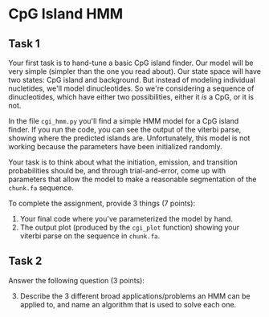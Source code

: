 # CpG Island HMM

## Task 1

Your first task is to hand-tune a basic CpG island finder. Our model will be very simple (simpler than the one you read about). Our state space will have two states: CpG island and background. But instead of modeling individual nucletides, we'll model dinucleotides. So we're considering a sequence of dinucleotides, which have either two possibilities, either it *is* a CpG, or it is not.

In the file `cgi_hmm.py` you'll find a simple HMM model for a CpG island finder. If you run the code, you can see the output of the viterbi parse, showing where the predicted islands are. Unfortunately, this model is not working because the parameters have been initialized randomly.

Your task is to think about what the initiation, emission, and transition probabilities should be, and through trial-and-error, come up with parameters that allow the model to make a reasonable segmentation of the `chunk.fa` sequence.

To complete the assignment, provide 3 things (7 points):

1. Your final code where you've parameterized the model by hand.
2. The output plot (produced by the `cgi_plot` function) showing your viterbi parse on the sequence in `chunk.fa`.


## Task 2

Answer the following question (3 points):

3. Describe the 3 different broad applications/problems an HMM can be applied to, and name an algorithm that is used to solve each one.